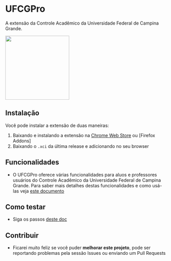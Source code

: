 # UFCGPro

A extensão da Controle Acadêmico da Universidade Federal de Campina Grande.

<img src="https://raw.githubusercontent.com/luciannojunior/ufcg-pro/master/media/logo.png?s=10" width="200" />

## Instalação

Você pode instalar a extensão de duas maneiras:

1. Baixando e instalando a extensão na [Chrome Web Store]() ou [Firefox Addons]
2. Baixando o `.xci` da última release e adicionando no seu browser

## Funcionalidades

- O UFCGPro oferece várias funcionalidades para aluos e professores usuários do Controle Acadêmico da Universidade Federal de Campina Grande. Para saber mais detalhes destas funcionalidades e como usá-las veja [este documento](https://gist.github.com/luciannojunior/65d8743fb9a5759de932861a6bb5b781)

## Como testar

- Siga os passos [deste doc](https://gist.github.com/luciannojunior/4fa48f73e9115160b04a8d6290d20639) 

## Contribuir

- Ficarei muito feliz se você puder **melhorar este projeto**, pode ser reportando problemas pela sessão Issues ou enviando um Pull Requests
